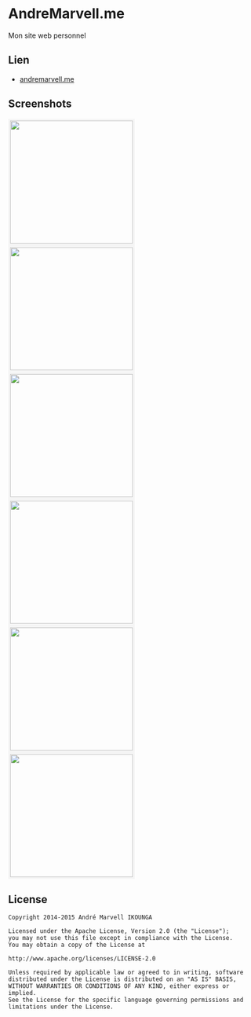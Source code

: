 AndreMarvell.me
========================
Mon site web personnel

## Lien

* [andremarvell.me](http://andremarvell.me)

## Screenshots

<img src="http://andremarvell.me/img/snaps/snap1.png" height="250px" style="border : solid whitesmoke 4px">&nbsp;&nbsp;&nbsp;
<img src="http://andremarvell.me/img/snaps/snap2.png" height="250px" style="border : solid whitesmoke 4px">&nbsp;&nbsp;&nbsp;
<img src="http://andremarvell.me/img/snaps/snap3.png" height="250px" style="border : solid whitesmoke 4px">&nbsp;&nbsp;&nbsp;
<img src="http://andremarvell.me/img/snaps/snap4.png" height="250px" style="border : solid whitesmoke 4px">&nbsp;&nbsp;&nbsp;
<img src="http://andremarvell.me/img/snaps/snap5.png" height="250px" style="border : solid whitesmoke 4px">&nbsp;&nbsp;&nbsp;
<img src="http://andremarvell.me/img/snaps/snap6.png" height="250px" style="border : solid whitesmoke 4px">&nbsp;&nbsp;&nbsp;



## License

    Copyright 2014-2015 André Marvell IKOUNGA
    
    Licensed under the Apache License, Version 2.0 (the "License");
    you may not use this file except in compliance with the License.
    You may obtain a copy of the License at
    
    http://www.apache.org/licenses/LICENSE-2.0
    
    Unless required by applicable law or agreed to in writing, software
    distributed under the License is distributed on an "AS IS" BASIS,
    WITHOUT WARRANTIES OR CONDITIONS OF ANY KIND, either express or implied.
    See the License for the specific language governing permissions and
    limitations under the License.
